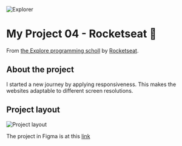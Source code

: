 ![Explorer](https://efficient-sloth-d85.notion.site/image/https%3A%2F%2Fs3-us-west-2.amazonaws.com%2Fsecure.notion-static.com%2F74dec54c-b44a-4c7e-adbd-f8a069b98b7b%2FCapa_Notion_-_Explorer.png?table=block&id=19dfbff7-b19c-47c5-9a28-6afa37d42543&spaceId=08f749ff-d06d-49a8-a488-9846e081b224&width=2000&userId=&cache=v2)

# My Project 04 - Rocketseat 🚀

From [the Explore programming scholl](https://www.rocketseat.com.br/explorer) by [Rocketseat](https://www.rocketseat.com.br/).

## About the project

I started a new journey by applying responsiveness. This makes the websites adaptable to different screen resolutions.

## Project layout

![Project layout](https://github.com/mayumayara/images-in-redeme0/assets/120471137/5ae0e341-d66f-4883-a170-cb471cf3032e)

The project in Figma is at this [link](https://www.figma.com/file/urn8ybTqrQKSPRdN9ieBGe/Explorer-Stage-03-Projeto-02-(Copy)?type=design&node-id=203%3A412&mode=design&t=Khz3MO6yHK812rSP-1)
